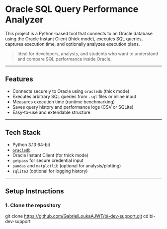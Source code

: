 # Oracle SQL Query Performance Analyzer

This project is a Python-based tool that connects to an Oracle database using the Oracle Instant Client (thick mode), executes SQL queries, captures execution time, and optionally analyzes execution plans.

> Ideal for developers, analysts, and students who want to understand and compare SQL performance inside Oracle.

---

## Features

- Connects securely to Oracle using `oracledb` (thick mode)
- Executes arbitrary SQL queries from `.sql` files or inline input
- Measures execution time (runtime benchmarking)
- Saves query history and performance logs (CSV or SQLite)
- Easy-to-use and extendable structure

---

## Tech Stack

- Python 3.13 64-bit
- [`oracledb`](https://python-oracledb.readthedocs.io/en/latest/index.html)
- Oracle Instant Client (for thick mode)
- `getpass` for secure credential input
- `pandas` and `matplotlib` (optional for analysis/plotting)
- `sqlite3` (optional for logging history)

---

## Setup Instructions

### 1. Clone the repository
git clone https://github.com/GabrielLoukaAJWT/bi-dev-support.git
cd bi-dev-support

